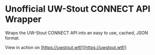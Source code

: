 # Unofficial UW-Stout CONNECT API Wrapper
Wraps the UW-Stout CONNECT API into an easy to use, cached, JSON format.

View in action on [https://uwstout.wtf/](https://uwstout.wtf/)